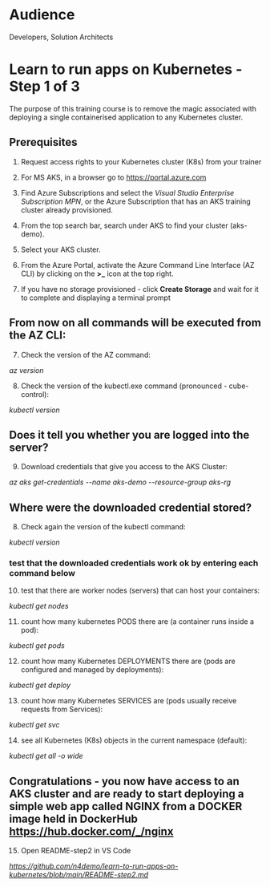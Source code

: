 # Audience
Developers, Solution Architects

# Learn to run apps on Kubernetes - Step 1 of 3

The purpose of this training course is to remove the magic associated with deploying a single containerised application to any Kubernetes cluster.

## Prerequisites

1. Request access rights to your Kubernetes cluster (K8s) from your trainer
2. For MS AKS, in a browser go to https://portal.azure.com
3. Find Azure Subscriptions and select the *Visual Studio Enterprise Subscription MPN*, or the Azure Subscription that has an AKS training cluster already provisioned.  
4. From the top search bar, search under AKS to find your cluster (aks-demo).
5. Select your AKS cluster.

6. From the Azure Portal, activate the Azure Command Line Interface (AZ CLI) by clicking on the  **>_** icon at the top right.

7. If you have no storage provisioned - click **Create Storage** and wait for it to complete and displaying a terminal prompt

## From now on all commands will be executed from the AZ CLI:

7. Check the version of the AZ command:

*az version*

8. Check the version of the kubectl.exe command (pronounced - cube-control):

*kubectl version*

## Does it tell you whether you are logged into the server?

9. Download credentials that give you access to the AKS Cluster:

*az aks get-credentials --name aks-demo --resource-group aks-rg*

## Where were the downloaded credential stored?

8. Check again the version of the kubectl command:

*kubectl version*

### test that the downloaded credentials work ok by entering each command below

10. test that there are worker nodes (servers) that can host your containers:

*kubectl get nodes*

11. count how many  kubernetes PODS there are (a container runs inside a pod):

*kubectl get pods*

12. count how many Kubernetes DEPLOYMENTS there are (pods are configured and managed by deployments):

*kubectl get deploy*

13. count how many Kubernetes SERVICES are (pods usually receive requests from Services):

*kubectl get svc*

14. see all Kubernetes (K8s) objects in the current namespace (default):

*kubectl get all -o wide*

## Congratulations - you now have access to an AKS cluster and are ready to start deploying a simple web app called NGINX from a DOCKER image held in DockerHub https://hub.docker.com/_/nginx

15. Open README-step2 in VS Code

*https://github.com/n4demo/learn-to-run-apps-on-kubernetes/blob/main/README-step2.md*







